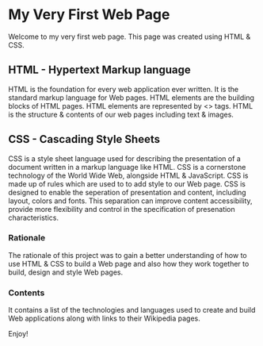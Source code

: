 # My Very First Web Page

Welcome to my very first web page.
This page was created using HTML & CSS.
## HTML - Hypertext Markup language
HTML is the foundation for every web application ever written. It is the standard markup language for Web pages. HTML elements are the building blocks of HTML pages. HTML elements are represented by <> tags.
HTML is the structure & contents of our web pages including text & images. 

## CSS - Cascading Style Sheets
CSS is a style sheet language used for describing the presentation of a document written in a markup language like HTML. CSS is a cornerstone technology of the World Wide Web, alongside HTML & JavaScript. CSS is made up of rules which are used to to add style to our Web page. CSS is designed to enable the seperation of presentation and content, including layout, colors and fonts. This separation can improve content accessibility, provide more flexibility and control in the specification of presenation characteristics.

### Rationale
The rationale of this project was to gain a better understanding of how to use HTML & CSS to build a Web page and also how they work together to build, design and style Web pages.

### Contents
It contains a list of the technologies and languages used to create and build Web applications along with links to their Wikipedia pages.


Enjoy!